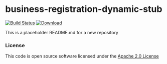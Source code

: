 # business-registration-dynamic-stub

[![Build Status](https://travis-ci.org/hmrc/business-registration-dynamic-stub.svg)](https://travis-ci.org/hmrc/business-registration-dynamic-stub) [ ![Download](https://api.bintray.com/packages/hmrc/releases/business-registration-dynamic-stub/images/download.svg) ](https://bintray.com/hmrc/releases/business-registration-dynamic-stub/_latestVersion)

This is a placeholder README.md for a new repository

### License

This code is open source software licensed under
the [Apache 2.0 License]("http://www.apache.org/licenses/LICENSE-2.0.html")